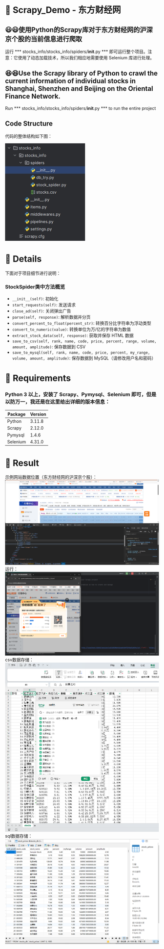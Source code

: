 # 🧠 Scrapy_Demo - 东方财经网

## 😃😃使用Python的Scrapy库对于东方财经网的沪深京个股的当前信息进行爬取

运行 *** stocks_info/stocks_info/spiders/__init__.py *** 即可运行整个项目。注意：它使用了动态加载技术，所以我们相应地需要使用 Selenium 库进行处理。

## 😆😆Use the Scrapy library of Python to crawl the current information of individual stocks in Shanghai, Shenzhen and Beijing on the Oriental Finance Network.

Run *** stocks_info/stocks_info/spiders/__init__.py *** to run the entire project

## Code Structure
代码的整体结构如下图：

![image](https://github.com/Jerome-ovo/Scrapy_Demo-eastmoney.com/blob/main/img/structure.png)

# 🧠 Details
下面对于项目细节进行说明：
### StockSpider类中方法概览

- `__init__(self)`: 初始化
- `start_requests(self)`: 发送请求
- `close_ad(self)`: 关闭弹出广告
- `parse(self, response)`: 解析数据并分页
- `convert_percent_to_float(percent_str)`: 转换百分比字符串为浮动类型
- `convert_to_numeric(value)`: 转换单位为万/亿的字符串为数值
- `extract_stock_data(self, response)`: 获取并保存 HTML 数据
- `save_to_csv(self, rank, name, code, price, percent, range, volume, amount, amplitude)`: 保存数据到 CSV
- `save_to_mysql(self, rank, name, code, price, percent, my_range, volume, amount, amplitude)`: 保存数据到 MySQL（请修改用户名和密码）


# 🧠 Requirements
### Python 3 以上，安装了 Scrapy、Pymysql、Selenium 即可，但是以防万一，我还是在这里给出详细的版本信息：
| Package        | Version |
|----------------|---------|
| Python         | 3.11.8  |
| Scrapy         | 2.12.0  |
| Pymysql        | 1.4.6   |
| Selenium       | 4.31.0  |

# 🧠 Result
示例网站数据位置（东方财经网的沪深京个股）：
![image](https://github.com/Jerome-ovo/Scrapy_Demo-eastmoney.com/blob/main/img/data_position.png)
运行：
![image](https://github.com/Jerome-ovo/Scrapy_Demo-eastmoney.com/blob/main/img/running.png)
csv数据存储：
![image](https://github.com/Jerome-ovo/Scrapy_Demo-eastmoney.com/blob/main/img/data_csv.png)
sql数据存储：
![image](https://github.com/Jerome-ovo/Scrapy_Demo-eastmoney.com/blob/main/img/data_sql.png)








